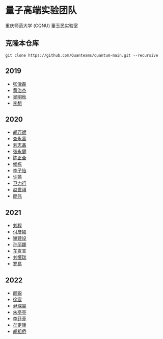 # 量子高端实验团队

重庆师范大学 (CQNU) 董玉民实验室

## 克隆本仓库
```
git clone https://github.com/Quanteams/quantum-main.git --recursive
```

## 2019
- [张津磊](https://github.com/Quanteams/lei.git)
- [黄治杰](https://github.com/Quanteams/jie.git)
- [吴明秋](https://github.com/Quanteams/qiu.git)
- [李想](https://github.com/Quanteams/xiang.git)

## 2020
- [胡万斌](https://github.com/Quanteams/bin.git)
- [查永富](https://github.com/Quanteams/zha.git)
- [刘志鑫](https://github.com/Quanteams/xin.git)
- [张永健](https://github.com/Quanteams/jian.git)
- [陈正全](https://github.com/Quanteams/quan.git)
- [候栋](https://github.com/Quanteams/hou.git)
- [李子怡](https://github.com/Quanteams/yi.git)
- [许茜](https://github.com/Quanteams/qian.git)
- [卫力行](https://github.com/Quanteams/xing.git)
- [赵世祺](https://github.com/Quanteams/qi.git)
- [廖伟](https://github.com/Quanteams/liao.git)

## 2021
- [刘程](https://github.com/Quanteams/robin.git)
- [付彦颖](https://github.com/Quanteams/andy.git)
- [谢建设](https://github.com/Quanteams/xie.git)
- [孙丽娜](https://github.com/Quanteams/lina.git)
- [车宣宣](https://github.com/Quanteams/xuan.git)
- [刘恒瑞](https://github.com/Quanteams/henry.git)
- [罗易](https://github.com/Quanteams/luo.git)

## 2022
- [颜锐](https://github.com/Quanteams/rui.git)
- [徐宸](https://github.com/Quanteams/xu.git)
- [尹琛昊](https://github.com/Quanteams/hao.git)
- [朱亭亭](https://github.com/Quanteams/ting.git)
- [李菲菲](https://github.com/Quanteams/fei.git)
- [牟定康](https://github.com/Quanteams/kang.git)
- [胡祖侨](https://github.com/Quanteams/qiao.git)
